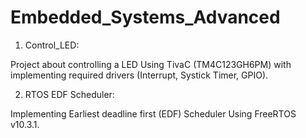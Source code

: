 # Embedded_Systems_Advanced
1. Control_LED:

Project about controlling a LED Using TivaC (TM4C123GH6PM) with implementing required drivers (Interrupt, Systick Timer, GPIO).


2. RTOS EDF Scheduler:

Implementing Earliest deadline first (EDF) Scheduler Using FreeRTOS v10.3.1.

